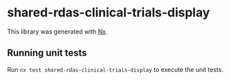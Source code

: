 # shared-rdas-clinical-trials-display

This library was generated with [Nx](https://nx.dev).

## Running unit tests

Run `nx test shared-rdas-clinical-trials-display` to execute the unit tests.
